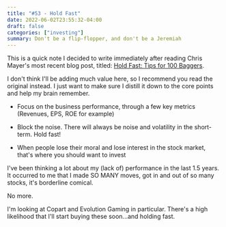 ```yaml
---
title: "#53 - Hold Fast"
date: 2022-06-02T23:55:32-04:00
draft: false
categories: ["investing"]
summary: Don't be a flip-flopper, and don't be a Jeremiah
---
```


This is a quick note I decided to write immediately after reading Chris Mayer's most recent blog post, titled: [Hold Fast: Tips for 100 Baggers](https://www.woodlockhousefamilycapital.com/post/hold-fast-tips-for-100-baggers).

I don't think I'll be adding much value here, so I recommend you read the original instead. I just want to make sure I distill it down to the core points and help my brain remember.

- Focus on the business performance, through a few key metrics (Revenues, EPS, ROE for example)

- Block the noise. There will always be noise and volatility in the short-term. Hold fast!

- When people lose their moral and lose interest in the stock market, that's where you should want to invest

I've been thinking a lot about my (lack of) performance in the last 1.5 years. It occurred to me that I made SO MANY moves, got in and out of so many stocks, it's borderline comical.

No more.

I'm looking at Copart and Evolution Gaming in particular. There's a high likelihood that I'll start buying these soon...and holding fast.

